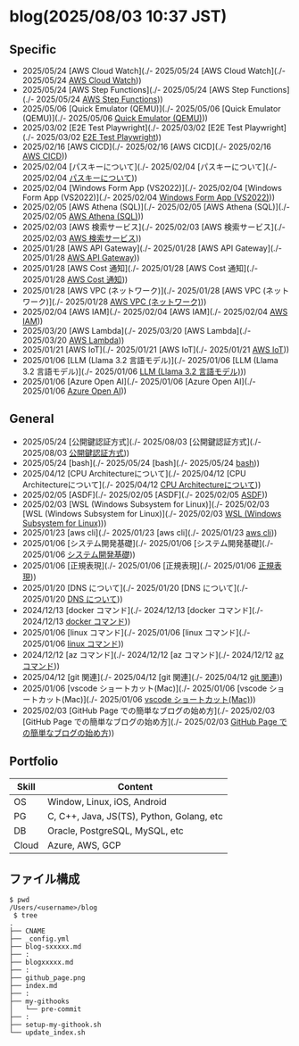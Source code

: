 # blog(2025/08/03 10:37 JST)

## Specific
- 2025/05/24 [AWS Cloud Watch](./- 2025/05/24 [AWS Cloud Watch](./- 2025/05/24 [AWS Cloud Watch](./blog-s20AWSCloudWatch.md)))
- 2025/05/24 [AWS Step Functions](./- 2025/05/24 [AWS Step Functions](./- 2025/05/24 [AWS Step Functions](./blog-sAWSStepFunctions.md)))
- 2025/05/06 [Quick Emulator (QEMU)](./- 2025/05/06 [Quick Emulator (QEMU)](./- 2025/05/06 [Quick Emulator (QEMU)](./blog-sQEMU.md)))
- 2025/03/02 [E2E Test Playwright](./- 2025/03/02 [E2E Test Playwright](./- 2025/03/02 [E2E Test Playwright](./blog-sPlaywright.md)))
- 2025/02/16 [AWS CICD](./- 2025/02/16 [AWS CICD](./- 2025/02/16 [AWS CICD](./blog-sAWSCICD.md)))
- 2025/02/04 [パスキーについて](./- 2025/02/04 [パスキーについて](./- 2025/02/04 [パスキーについて](./blog-sPassKey.md)))
- 2025/02/04 [Windows Form App (VS2022)](./- 2025/02/04 [Windows Form App (VS2022)](./- 2025/02/04 [Windows Form App (VS2022)](./blog-sVS2022_WinApp.md)))
- 2025/02/05 [AWS Athena (SQL)](./- 2025/02/05 [AWS Athena (SQL)](./- 2025/02/05 [AWS Athena (SQL)](./blog-s19athena.md)))
- 2025/02/03 [AWS 検索サービス](./- 2025/02/03 [AWS 検索サービス](./- 2025/02/03 [AWS 検索サービス](./blog-s18opensearch.md)))
- 2025/01/28 [AWS API Gateway](./- 2025/01/28 [AWS API Gateway](./- 2025/01/28 [AWS API Gateway](./blog-s17apigw.md)))
- 2025/01/28 [AWS Cost 通知](./- 2025/01/28 [AWS Cost 通知](./- 2025/01/28 [AWS Cost 通知](./blog-s16cost-notification.md)))
- 2025/01/28 [AWS VPC (ネットワーク)](./- 2025/01/28 [AWS VPC (ネットワーク)](./- 2025/01/28 [AWS VPC (ネットワーク)](./blog-s15aws-VPC.md)))
- 2025/02/04 [AWS IAM](./- 2025/02/04 [AWS IAM](./- 2025/02/04 [AWS IAM](./blog-s14aws-IAM.md)))
- 2025/03/20 [AWS Lambda](./- 2025/03/20 [AWS Lambda](./- 2025/03/20 [AWS Lambda](./blog-s13aws-lambda.md)))
- 2025/01/21 [AWS IoT](./- 2025/01/21 [AWS IoT](./- 2025/01/21 [AWS IoT](./blog-s12awsiot.md)))
- 2025/01/06 [LLM (Llama 3.2 言語モデル)](./- 2025/01/06 [LLM (Llama 3.2 言語モデル)](./- 2025/01/06 [LLM (Llama 3.2 言語モデル)](./blog-s11Llama.md)))
- 2025/01/06 [Azure Open AI](./- 2025/01/06 [Azure Open AI](./- 2025/01/06 [Azure Open AI](./blog-s09aoai.md)))

## General
- 2025/05/24 [公開鍵認証方式](./- 2025/08/03 [公開鍵認証方式](./- 2025/08/03 [公開鍵認証方式](./blog11-pubkey-auth.md)))
- 2025/05/24 [bash](./- 2025/05/24 [bash](./- 2025/05/24 [bash](./blog-bash.md)))
- 2025/04/12 [CPU Architectureについて](./- 2025/04/12 [CPU Architectureについて](./- 2025/04/12 [CPU Architectureについて](./blog_CPU-Architecture.md)))
- 2025/02/05 [ASDF](./- 2025/02/05 [ASDF](./- 2025/02/05 [ASDF](./blog_ASDF.md)))
- 2025/02/03 [WSL (Windows Subsystem for Linux)](./- 2025/02/03 [WSL (Windows Subsystem for Linux)](./- 2025/02/03 [WSL (Windows Subsystem for Linux)](./blog_WSL.md)))
- 2025/01/23 [aws cli](./- 2025/01/23 [aws cli](./- 2025/01/23 [aws cli](./blog10aws.md)))
- 2025/01/06 [システム開発基礎](./- 2025/01/06 [システム開発基礎](./- 2025/01/06 [システム開発基礎](./blog08process.md)))
- 2025/01/06 [正規表現](./- 2025/01/06 [正規表現](./- 2025/01/06 [正規表現](./blog07re.md)))
- 2025/01/20 [DNS について](./- 2025/01/20 [DNS について](./- 2025/01/20 [DNS について](./blog06DNS.md)))
- 2024/12/13 [docker コマンド](./- 2024/12/13 [docker コマンド](./- 2024/12/13 [docker コマンド](./blog05docker.md)))
- 2025/01/06 [linux コマンド](./- 2025/01/06 [linux コマンド](./- 2025/01/06 [linux コマンド](./blog05linux.md)))
- 2024/12/12 [az コマンド](./- 2024/12/12 [az コマンド](./- 2024/12/12 [az コマンド](./blog04.md)))
- 2025/04/12 [git 関連](./- 2025/04/12 [git 関連](./- 2025/04/12 [git 関連](./blog03Git.md)))
- 2025/01/06 [vscode ショートカット(Mac)](./- 2025/01/06 [vscode ショートカット(Mac)](./- 2025/01/06 [vscode ショートカット(Mac)](./blog02.md)))
- 2025/02/03 [GitHub Page での簡単なブログの始め方](./- 2025/02/03 [GitHub Page での簡単なブログの始め方](./- 2025/02/03 [GitHub Page での簡単なブログの始め方](./blog01.md)))

## Portfolio

| Skill | Content                                   |
| ----- | ----------------------------------------- |
| OS    | Window, Linux, iOS, Android               |
| PG    | C, C++, Java, JS(TS), Python, Golang, etc |
| DB    | Oracle, PostgreSQL, MySQL, etc            |
| Cloud | Azure, AWS, GCP                           |

## ファイル構成

```
$ pwd
/Users/<username>/blog
 $ tree
.
├── CNAME
├── _config.yml
├── blog-sxxxxx.md
├── :
├── blogxxxxx.md
├── :
├── github_page.png
├── index.md
├── :
├── my-githooks
│   └── pre-commit
├── :
├── setup-my-githook.sh
└── update_index.sh

```
